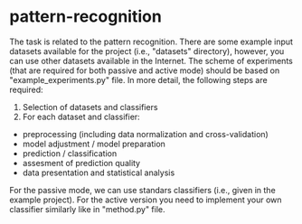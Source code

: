 # pattern-recognition

The task is related to the pattern recognition. There are some example input datasets available for the project (i.e., "datasets" directory), however, you can use other datasets available in the Internet. 
The scheme of experiments (that are required for both passive and active mode) should be based on "example_experiments.py" file. In more detail, the following steps are required:

1. Selection of datasets and classifiers 
2. For each dataset and classifier:
- preprocessing (including data normalization and cross-validation)
- model adjustment / model preparation
- prediction / classification
-  assesment of prediction quality
- data presentation and statistical analysis

For the passive mode, we can use standars classifiers (i.e., given in the example project). For the active version you need to implement your own classifier similarly like in "method.py" file.
